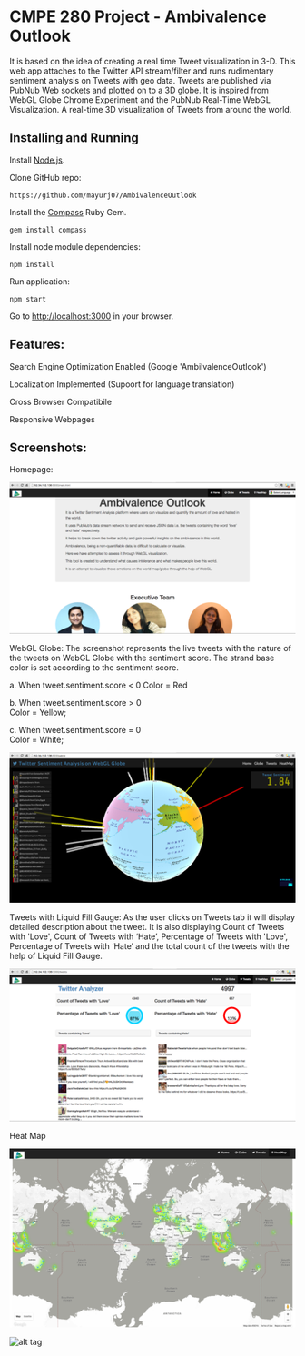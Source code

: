 CMPE 280 Project - Ambivalence Outlook
==========

It is based on the idea of creating a real time Tweet visualization in 3-D.
This web app attaches to the Twitter API stream/filter and runs rudimentary sentiment analysis on Tweets with geo data.
Tweets are published via PubNub Web sockets and plotted on to a 3D globe.
It is inspired from WebGL Globe Chrome Experiment and the PubNub Real-Time WebGL Visualization.
A real-time 3D visualization of Tweets from around the world.


Installing and Running
----

Install [Node.js](http://nodejs.org/).

Clone GitHub repo:

```
https://github.com/mayurj07/AmbivalenceOutlook
```

Install the [Compass](http://compass-style.org/) Ruby Gem.

```
gem install compass
```


Install node module dependencies:

```
npm install
```

Run application:

```
npm start
```

Go to [http://localhost:3000](http://localhost:3000) in your browser.

Features:
----

Search Engine Optimization Enabled (Google 'AmbilvalenceOutlook')

Localization Implemented (Supoort for language translation)

Cross Browser Compatibile

Responsive Webpages

Screenshots:
----

Homepage:

![alt tag](https://github.com/mayurj07/AmbivalenceOutlook/blob/master/screenshots/Home.png)

WebGL Globe: The screenshot represents the live tweets with the nature of the tweets on WebGL Globe with the sentiment score. 
             The strand base color is set according to the sentiment score.
             
  a. When tweet.sentiment.score < 0
     Color = Red

  b. When tweet.sentiment.score > 0  
     Color = Yellow;

  c. When tweet.sentiment.score = 0  
     Color = White; 

![alt tag](https://github.com/mayurj07/AmbivalenceOutlook/blob/master/screenshots/globe.png)

Tweets with Liquid Fill Gauge: As the user clicks on Tweets tab it will display detailed description about the tweet. 
                               It is also displaying Count of Tweets with 'Love', Count of Tweets with ‘Hate’, Percentage of Tweets with 'Love', Percentage of Tweets with ‘Hate’ and the total count of the tweets with the help of Liquid Fill Gauge.

![alt tag](https://github.com/mayurj07/AmbivalenceOutlook/blob/master/screenshots/gauge.png)

Heat Map

![alt tag](https://github.com/mayurj07/AmbivalenceOutlook/blob/master/screenshots/HeatMap.png)

![alt tag](https://github.com/mayurj07/AmbivalenceOutlook/blob/master/screenshots/Heatmap2.png)



